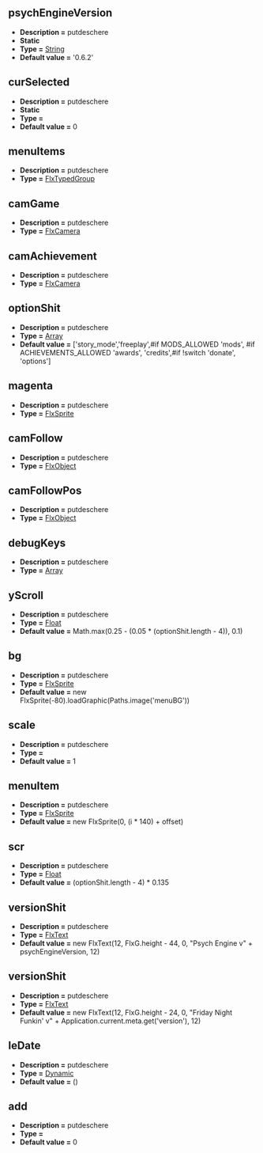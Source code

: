 ## psychEngineVersion
* **Description =** putdeschere
* **Static**
* **Type =** [String](https://api.haxeflixel.com/String.html)
* **Default value =** '0.6.2'

## curSelected
* **Description =** putdeschere
* **Static**
* **Type =** [](https://api.haxeflixel.com/Int.html)
* **Default value =** 0

## menuItems
* **Description =** putdeschere
* **Type =** [FlxTypedGroup<FlxSprite>](https://api.haxeflixel.com/flixel/group/FlxGroup/FlxTypedGroup.html)

## camGame
* **Description =** putdeschere
* **Type =** [FlxCamera](https://api.haxeflixel.com/flixel/FlxCamera.html)

## camAchievement
* **Description =** putdeschere
* **Type =** [FlxCamera](https://api.haxeflixel.com/flixel/FlxCamera.html)

## optionShit
* **Description =** putdeschere
* **Type =** [Array<String>](https://api.haxeflixel.com/Array.html)
* **Default value =** ['story_mode','freeplay',#if MODS_ALLOWED 'mods', #if ACHIEVEMENTS_ALLOWED 'awards', 'credits',#if !switch 'donate', 'options']

## magenta
* **Description =** putdeschere
* **Type =** [FlxSprite](https://api.haxeflixel.com/flixel/FlxSprite.html)

## camFollow
* **Description =** putdeschere
* **Type =** [FlxObject](https://api.haxeflixel.com/flixel/FlxObject.html)

## camFollowPos
* **Description =** putdeschere
* **Type =** [FlxObject](https://api.haxeflixel.com/flixel/FlxObject.html)

## debugKeys
* **Description =** putdeschere
* **Type =** [Array<FlxKey>](https://api.haxeflixel.com/Array.html)

## yScroll
* **Description =** putdeschere
* **Type =** [Float](https://api.haxeflixel.com/Float.html)
* **Default value =** Math.max(0.25 - (0.05 * (optionShit.length - 4)), 0.1)

## bg
* **Description =** putdeschere
* **Type =** [FlxSprite](https://api.haxeflixel.com/flixel/FlxSprite.html)
* **Default value =** new FlxSprite(-80).loadGraphic(Paths.image('menuBG'))

## scale
* **Description =** putdeschere
* **Type =** [](https://api.haxeflixel.com/Float.html)
* **Default value =** 1

## menuItem
* **Description =** putdeschere
* **Type =** [FlxSprite](https://api.haxeflixel.com/flixel/FlxSprite.html)
* **Default value =** new FlxSprite(0, (i * 140)  + offset)

## scr
* **Description =** putdeschere
* **Type =** [Float](https://api.haxeflixel.com/Float.html)
* **Default value =** (optionShit.length - 4) * 0.135

## versionShit
* **Description =** putdeschere
* **Type =** [FlxText](https://api.haxeflixel.com/flixel/text/FlxText.html)
* **Default value =** new FlxText(12, FlxG.height - 44, 0, "Psych Engine v" + psychEngineVersion, 12)

## versionShit
* **Description =** putdeschere
* **Type =** [FlxText](https://api.haxeflixel.com/flixel/text/FlxText.html)
* **Default value =** new FlxText(12, FlxG.height - 24, 0, "Friday Night Funkin' v" + Application.current.meta.get('version'), 12)

## leDate
* **Description =** putdeschere
* **Type =** [Dynamic](https://api.haxeflixel.com/Dynamic.html)
* **Default value =** ()

## add
* **Description =** putdeschere
* **Type =** [](https://api.haxeflixel.com/Float.html)
* **Default value =** 0

